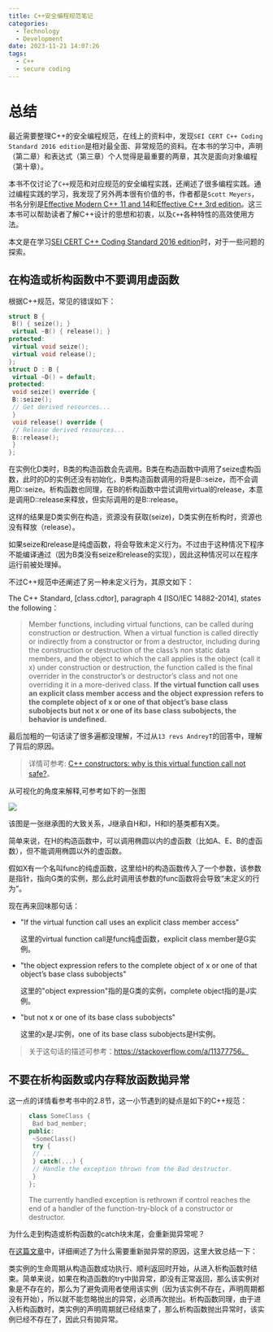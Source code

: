 ```yaml
---
title: C++安全编程规范笔记
categories:
  - Technology
  - Development
date: 2023-11-21 14:07:26
tags:
  - C++
  - secure coding
---
```


# 总结

最近需要整理C++的安全编程规范，在线上的资料中，发现`SEI CERT C++ Coding Standard 2016 edition`是相对最全面、非常规范的资料。在本书的学习中，声明（第二章）和表达式（第三章）个人觉得是最重要的两章，其次是面向对象编程（第十章）。

本书不仅讨论了`C++`规范和对应规范的安全编程实践，还阐述了很多编程实践。通过编程实践的学习，我发现了另外两本很有价值的书，作者都是`Scott Meyers`，书名分别是[Effective Modern C++ 11 and 14](https://github.com/GunterMueller/Books-3/blob/master/Effective%20Modern%20C%2B%2B%2011%20and%2014.pdf)和[Effective C++ 3rd edition](https://github.com/GunterMueller/Books-3/blob/master/Effective%20C%2B%2B%203rd%20ed.pdf)。这三本书可以帮助读者了解C++设计的思想和初衷，以及`C++`各种特性的高效使用方法。



本文是在学习[SEI CERT C++ Coding Standard 2016 edition](https://resources.sei.cmu.edu/downloads/secure-coding/assets/sei-cert-cpp-coding-standard-2016-v01.pdf)时，对于一些问题的探索。

## 在构造或析构函数中不要调用虚函数

根据C++规范，常见的错误如下：

```cpp
struct B {
 B() { seize(); }
 virtual ~B() { release(); }
protected:
 virtual void seize();
 virtual void release();
};
struct D : B {
 virtual ~D() = default;
protected:
 void seize() override {
 B::seize();
 // Get derived resources...
 }
 void release() override {
 // Release derived resources...
 B::release();
 }
};
```

在实例化D类时，B类的构造函数会先调用。B类在构造函数中调用了seize虚构函数，此时的D的实例还没有初始化，B类构造函数调用的将是B::seize，而不会调用D::seize。析构函数也同理，在B的析构函数中尝试调用virtual的release，本意是调用D::release来释放，但实际调用的是B::release。

这样的结果是D类实例在构造，资源没有获取(seize)，D类实例在析构时，资源也没有释放（release）。

如果seize和release是纯虚函数，将会导致未定义行为。不过由于这种情况下程序不能编译通过（因为B类没有seize和release的实现），因此这种情况可以在程序运行前被处理掉。

不过C++规范中还阐述了另一种未定义行为，其原文如下：

The C++ Standard, [class.cdtor], paragraph 4 [ISO/IEC 14882-2014], states the following：

> Member functions, including virtual functions, can be called during construction or 
> destruction. When a virtual function is called directly or indirectly from a constructor or 
> from a destructor, including during the construction or destruction of the class’s non
> static data members, and the object to which the call applies is the object (call it x) 
> under construction or destruction, the function called is the final overrider in the 
> constructor’s or destructor’s class and not one overriding it in a more-derived class. **If the** 
> **virtual function call uses an explicit class member access and the object expression** 
> **refers to the complete object of x or one of that object’s base class subobjects but not x**
> **or one of its base class subobjects, the behavior is undefined.**

最后加粗的一句话读了很多遍都没理解，不过从`13 revs AndreyT`的回答中，理解了背后的原因。

> 详情可参考: [C++ constructors: why is this virtual function call not safe?](https://stackoverflow.com/a/11378023/8717240)。

从可视化的角度来解释,可参考如下的一张图

![](https://image-hosts.oss-cn-chengdu.aliyuncs.com/technology/cpp/virfunc_in_cons_violation.jpg)

该图是一张继承图的大致关系，J继承自H和I，H和I的基类都有X类。

简单来说，在H的构造函数中，可以调用椭圆以内的虚函数（比如A、E、B的虚函数），但不能调用椭圆以外的虚函数。

假如X有一个名叫func的纯虚函数，这里给H的构造函数传入了一个参数，该参数是指针，指向G类的实例，那么此时调用该参数的func函数将会导致“未定义的行为”。

现在再来回味那句话：

- "If the virtual function call uses an explicit class member access"

  这里的virtual function call是func纯虚函数，explicit class member是G实例。

- "the object expression refers to the complete object of x or one of that object’s base class subobjects"

  这里的"object expression"指的是G类的实例，complete object指的是J实例。

- "but not x or one of its base class subobjects"

  这里的x是J实例，one of its base class subobjects是H实例。

> 关于这句话的描述可参考：https://stackoverflow.com/a/11377756。

## 不要在析构函数或内存释放函数拋异常

这一点的详情看参考书中的2.8节，这一小节遇到的疑点是如下的C++规范：

> ```cpp
> class SomeClass {
>  Bad bad_member;
> public:
>  ~SomeClass()
>  try {
>  // ...
>  } catch(...) {
>  // Handle the exception thrown from the Bad destructor.
>  }
> };
> ```
>
> The currently handled exception is rethrown if control reaches the end of a handler of the function-try-block of a constructor or destructor.

为什么走到构造或析构函数的catch块末尾，会重新拋异常呢？

在[这篇文章](http://www.gotw.ca/gotw/066.htm)中，详细阐述了为什么需要重新拋异常的原因，这里大致总结一下：

类实例的生命周期从构造函数成功执行、顺利返回时开始，从进入析构函数时结束。简单来说，如果在构造函数的try中拋异常，即没有正常返回，那么该实例对象是不存在的，那么为了避免调用者使用该实例（因为该实例不存在，声明周期都没有开始），所以就不能忽略抛出的异常，必须再次抛出。析构函数同理，由于进入析构函数时，类实例的声明周期就已经结束了，那么析构函数抛出异常时，该实例已经不存在了，因此只有拋异常。
